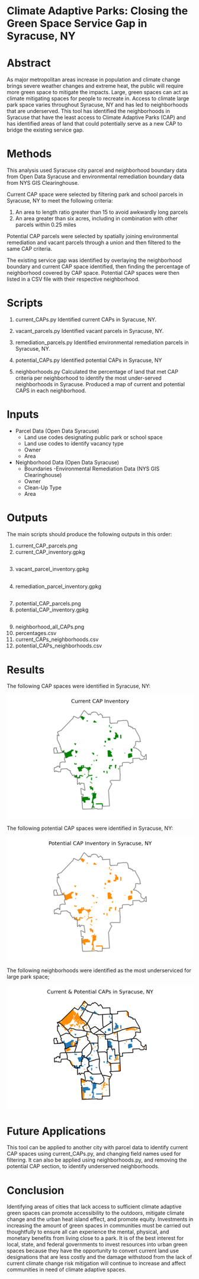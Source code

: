 # Climate Adaptive Parks: Closing the Green Space Service Gap in Syracuse, NY

# Abstract
As major metropolitan areas increase in population and climate change brings severe weather changes and extreme heat, the public will require more green space to mitigate the impacts. Large, green spaces can act as climate mitigating spaces for people to recreate in. Access to climate large park space varies throughout Syracuse, NY and has led to neighborhoods that are underserved. This tool has identified the neighborhoods in Syracuse that have the least access to Climate Adaptive Parks (CAP) and has identified areas of land that could potentially serve as a new CAP to bridge the existing service gap. 

# Methods
This analysis used Syracuse city parcel and neighborhood boundary data from Open Data Syracuse and environmental remediation boundary data from NYS GIS Clearinghouse. 

Current CAP space were selected by filtering park and school parcels in Syracuse, NY to meet the following criteria: 
1. An area to length ratio greater than 15 to avoid awkwardly long parcels
2. An area greater than six acres, including in combination with other parcels within 0.25 miles

Potential CAP parcels were selected by spatially joining environmental remediation and vacant parcels through a union and then filtered to the same CAP criteria.

The existing service gap was identified by overlaying the neighborhood boundary and current CAP space identified, then finding the percentage of neighborhood covered by CAP space. Potential CAP spaces were then listed in a CSV file with their respective neighborhood. 

# Scripts
1. current_CAPs.py 
   Identified current CAPs in Syracuse, NY.

2. vacant_parcels.py
   Identified vacant parcels in Syracuse, NY.
   
3. remediation_parcels.py
   Identified environmental remediation parcels in Syracuse, NY.
   
4. potential_CAPs.py
   Identified potential CAPs in Syracuse, NY 
   
5. neighborhoods.py
   Calculated the percentage of land that met CAP criteria per neighborhood to identify the most under-served neighborhoods in Syracuse. Produced a map of current and potential CAPS in each neighborhood.

# Inputs
  - Parcel Data (Open Data Syracuse)
     - Land use codes designating public park or school space
     - Land use codes to identify vacancy type
     - Owner
     - Area
 - Neighborhood Data (Open Data Syracuse)
     - Boundaries
 -Environmental Remediation Data (NYS GIS Clearinghouse)
     - Owner
     - Clean-Up Type
     - Area
     
# Outputs
The main scripts should produce the following outputs in this order:

 1. current_CAP_parcels.png
 2. current_CAP_inventory.gpkg
##
 3. vacant_parcel_inventory.gpkg
##
 4. remediation_parcel_inventory.gpkg
##
 7. potential_CAP_parcels.png
 8. potential_CAP_inventory.gpkg
##
  9. neighborhood_all_CAPs.png
 10. percentages.csv
 11. current_CAPs_neighborhoods.csv
 12. potential_CAPs_neighborhoods.csv


# Results

The following CAP spaces were identified in Syracuse, NY:

![Current CAPs in Syracuse, NY](https://github.com/gbwemple/Climate-Adaptive-Parks/blob/main/Task1_Current-CAP-Inventory/current_CAP_parcels.png?raw=true)

The following potential CAP spaces were identified in Syracuse, NY:

![Potential CAPs in Syracuse, NY](https://github.com/gbwemple/Climate-Adaptive-Parks/blob/main/Task4_Potential-CAP-Inventory/potential_CAP_parcels.png?raw=true)

The following neighborhoods were identified as the most underserviced for large park space; 

![Current and Potential CAPs by Neighborhood in Syracuse, NY](https://github.com/gbwemple/Climate-Adaptive-Parks/blob/main/Task5_Neighborhoods/neighborhoods_all_CAPs.png?raw=true)


# Future Applications
This tool can be applied to another city with parcel data to identify current CAP spaces using current_CAPs.py, and changing field names used for filtering. It can also be applied using neighborhoods.py, and removing the potential CAP section, to identify underserved neighborhoods.


# Conclusion
Identifying areas of cities that lack access to sufficient climate adaptive green spaces can promote accessibility to the outdoors, mitigate climate change and the urban heat island effect, and promote equity. Investments in increasing the amount of green spaces in communities must be carried out thoughtfully to ensure all can experience the mental, physical, and monetary benefits from living close to a park. It is of the best interest for local, state, and federal governments to invest resources into urban green spaces because they have the opportunity to convert current land use designations that are less costly and the damage withstood from the lack of current climate change risk mitigation will continue to increase and affect communities in need of climate adaptive spaces. 


